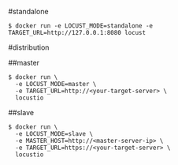 

#standalone

```
$ docker run -e LOCUST_MODE=standalone -e TARGET_URL=http://127.0.0.1:8080 locust
```

#distribution

##master

```
$ docker run \
  -e LOCUST_MODE=master \
  -e TARGET_URL=http://<your-target-server> \
  locustio
```

##slave

```
$ docker run \
  -e LOCUST_MODE=slave \
  -e MASTER_HOST=http://<master-server-ip> \
  -e TARGET_URL=https://<your-target-server> \
  locustio
```


